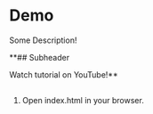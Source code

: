 # Demo

Some Description!

**## Subheader

Watch tutorial on YouTube!**


##

1. Open index.html in your browser.